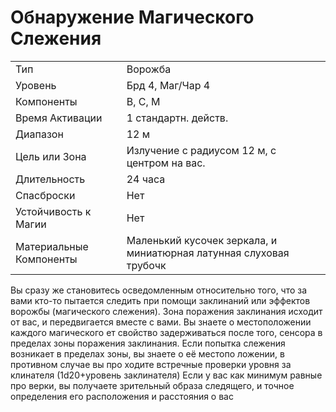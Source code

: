   # Обнаружение Магического Слежения

|                         |                                                                    |
| ----------------------- | ------------------------------------------------------------------ |
| Тип                     | Ворожба                                                            |
| Уровень                 | Брд 4, Маг/Чар 4                                                   |
| Компоненты              | В, С, М                                                            |
| Время Активации         | 1 стандартн. действ.                                               |
| Диапазон                | 12 м                                                               |
| Цель или Зона           | Излучение с радиусом 12 м, с центром на вас.                       |
| Длительность            | 24 часа                                                            |
| Спасброски              | Нет                                                                |
| Устойчивость к Магии    | Нет                                                                |
| Материальные Компоненты | Маленький кусочек зеркала, и миниатюрная латунная слуховая трубочк |

Вы сразу же становитесь осведомленным относительно того, что за вами кто-то пытается следить при помощи заклинаний или эффектов ворожбы (магического слежения). Зона поражения заклинания исходит от вас, и передвигается вместе с вами. Вы знаете о местоположении каждого магического ет свойство задерживаться после того, сенсора в пределах зоны поражения заклинания. Если попытка слежения возникает в пределах зоны, вы знаете о её местопо ложении, в противном случае вы про ходите встречные проверки уровня за клинателя (1d20+уровень заклинателя) Если у вас как минимум равные про верки, вы получаете зрительный образа следящего, и точное определения его расположения и расстояния о вас